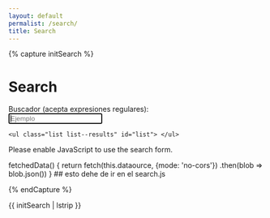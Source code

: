 ```yaml
---
layout: default
permalist: /search/ 
title: Search
---
```


{% capture initSearch %}

<h1>Search</h1>

<form id="search-for" action="">
    <label class="label" for="search">Buscador (acepta expresiones regulares):</label>
    </br>
    <input class="input" id="search" type="text" name="search" autofocus placeholder="Ejemplo" autocomplete="off">

    <ul class="list list--results" id="list"> </ul>
</form>

<script type="text/javascript" src="{{site.baseurl}}/assets/src/fetch.js"></script>
<script type="text/javascript" src="{{site.baseurl}}/assets/src/search.js"></script>

<script type="text/javascript">
    const search = new JekyllSearch(
        '{{site.baserurl}}/assets/src/search.json',
        '#search',
        '#list',
        '{{site.baseurl}}'
    );
    search.init();
</script>

<noscript>Please enable JavaScript to use the search form.</noscript>

fetchedData() {
    return fetch(this.dataource, {mode: 'no-cors'})
    .then(blob => blob.json())
} ## esto dehe de ir en el search.js

{% endCapture %}

{{ initSearch | lstrip }}